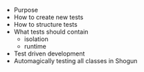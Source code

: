 * Purpose
* How to create new tests
* How to structure tests
* What tests should contain
  * isolation
  * runtime
* Test driven development
* Automagically testing all classes in Shogun